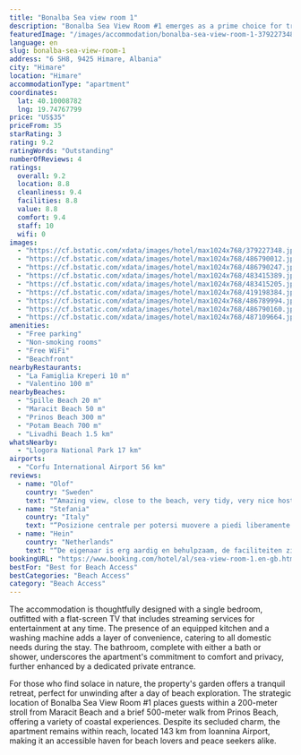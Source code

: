 ```yaml
---
title: "Bonalba Sea view room 1"
description: "Bonalba Sea View Room #1 emerges as a prime choice for travelers seeking a serene beachfront escape in Himare."
featuredImage: "/images/accommodation/bonalba-sea-view-room-1-379227348.jpg"
language: en
slug: bonalba-sea-view-room-1
address: "6 SH8, 9425 Himare, Albania"
city: "Himare"
location: "Himare"
accommodationType: "apartment"
coordinates:
  lat: 40.10008782
  lng: 19.74767799
price: "US$35"
priceFrom: 35
starRating: 3
rating: 9.2
ratingWords: "Outstanding"
numberOfReviews: 4
ratings:
  overall: 9.2
  location: 8.8
  cleanliness: 9.4
  facilities: 8.8
  value: 8.8
  comfort: 9.4
  staff: 10
  wifi: 0
images:
  - "https://cf.bstatic.com/xdata/images/hotel/max1024x768/379227348.jpg?k=92950139a726e9f02da17d686f5d56f3d10713708d356ab3f7a552562550b834&o=&hp=1"
  - "https://cf.bstatic.com/xdata/images/hotel/max1024x768/486790012.jpg?k=930639db001cc38925173b23acce8f116aee899574b8915455b48d5b086a7dca&o=&hp=1"
  - "https://cf.bstatic.com/xdata/images/hotel/max1024x768/486790247.jpg?k=a965408688e1aa6b563217836f0508a04ff47d941d26d0266cbd44106d73c237&o=&hp=1"
  - "https://cf.bstatic.com/xdata/images/hotel/max1024x768/483415389.jpg?k=008eb0b1b92f07043a797b6132c56f51a9ab5f1c664cd585689e53c44c197325&o=&hp=1"
  - "https://cf.bstatic.com/xdata/images/hotel/max1024x768/483415205.jpg?k=f595e4da669e69d71c913799b91e53cc73bf3bfed4158df16a5f00be9dc8c3f7&o=&hp=1"
  - "https://cf.bstatic.com/xdata/images/hotel/max1024x768/419198384.jpg?k=a853b190209098fd0fcb967db5fb7338bd531db8a6fb30717184b5c6e62efe32&o=&hp=1"
  - "https://cf.bstatic.com/xdata/images/hotel/max1024x768/486789994.jpg?k=05e746e966e1045bcf752676c513a5639d48e84e123441ee55cd0fbaeed46607&o=&hp=1"
  - "https://cf.bstatic.com/xdata/images/hotel/max1024x768/486790160.jpg?k=565c51250204570cf9db3dc6eca1d2090c4442f46c6fd1afbf5ea836ec9c6322&o=&hp=1"
  - "https://cf.bstatic.com/xdata/images/hotel/max1024x768/487109664.jpg?k=ce39f3dc344a8eb29c5af638bd98ab83d4f0ccb93bbc7a7b68440f35e48c25e7&o=&hp=1"
amenities:
  - "Free parking"
  - "Non-smoking rooms"
  - "Free WiFi"
  - "Beachfront"
nearbyRestaurants:
  - "La Famiglia Kreperi 10 m"
  - "Valentino 100 m"
nearbyBeaches:
  - "Spille Beach 20 m"
  - "Maracit Beach 50 m"
  - "Prinos Beach 300 m"
  - "Potam Beach 700 m"
  - "Livadhi Beach 1.5 km"
whatsNearby:
  - "Llogora National Park 17 km"
airports:
  - "Corfu International Airport 56 km"
reviews:
  - name: "Olof"
    country: "Sweden"
    text: "“Amazing view, close to the beach, very tidy, very nice host!”"
  - name: "Stefania"
    country: "Italy"
    text: "“Posizione centrale per potersi muovere a piedi liberamente la sera. Il proprietario è gentile e disponibile.”"
  - name: "Hein"
    country: "Netherlands"
    text: "“De eigenaar is erg aardig en behulpzaam, de faciliteiten zijn prima, een heerlijke buitenkeuken, uitzicht is fantastisch. De boulevard is in vijf minuten te bereiken, heerlijk gegeten bij een van de vele restaurants. De boottrip (Lido is de beste)...”"
bookingURL: "https://www.booking.com/hotel/al/sea-view-room-1.en-gb.html?aid=8035640"
bestFor: "Best for Beach Access"
bestCategories: "Beach Access"
category: "Beach Access"
---
```


The accommodation is thoughtfully designed with a single bedroom, outfitted with a flat-screen TV that includes streaming services for entertainment at any time. The presence of an equipped kitchen and a washing machine adds a layer of convenience, catering to all domestic needs during the stay. The bathroom, complete with either a bath or shower, underscores the apartment's commitment to comfort and privacy, further enhanced by a dedicated private entrance.

For those who find solace in nature, the property's garden offers a tranquil retreat, perfect for unwinding after a day of beach exploration. The strategic location of Bonalba Sea View Room #1 places guests within a 200-meter stroll from Maracit Beach and a brief 500-meter walk from Prinos Beach, offering a variety of coastal experiences. Despite its secluded charm, the apartment remains within reach, located 143 km from Ioannina Airport, making it an accessible haven for beach lovers and peace seekers alike.
